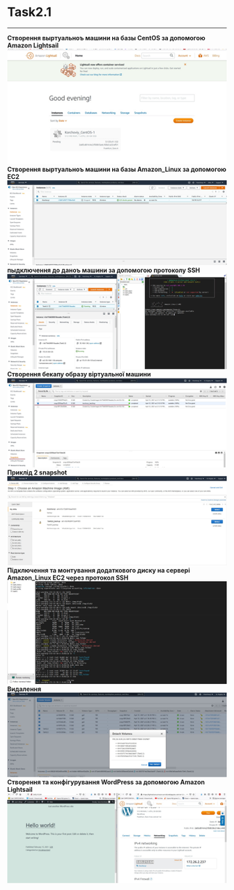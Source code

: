 # Task2.1
***

__Створення выртуальноъ машини на базы CentOS за допомогою Amazon Lightsail__
![](images/1.jpg)
__Створення выртуальноъ машини на базы Amazon_Linux за допомогою EC2__
![](images/2.jpg)
__пыдключення до даноъ машини за допомогою протоколу SSH__
![](images/3.jpg)
__Створення бекапу образу віртуальної машини__
![](images/4.jpg)
__Приклід 2 snapshot__
![](images/5.jpg)
__Підключення та монтування додаткового диску на сервері Amazon_Linux EC2 через протокол SSH__
![](images/6.jpg)
__Видалення__
![](images/7.jpg)
__Створення та конфігурування WordPress за допомогою Amazon Lightsail__
![](images/8.jpg)
